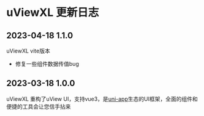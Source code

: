 # uViewXL 更新日志

## 2023-04-18 1.1.0

uViewXL vite版本

- 修复一些组件数据传值bug

## 2023-03-18 1.0.0

uViewXL 重构了uView UI，支持vue3，是[uni-app](https://uniapp.dcloud.io/)生态的UI框架，全面的组件和便捷的工具会让您信手拈来
